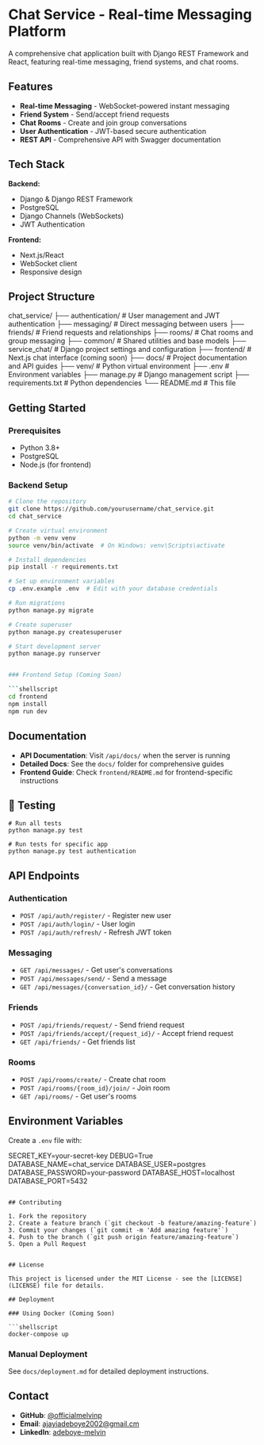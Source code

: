 # Chat Service - Real-time Messaging Platform

A comprehensive chat application built with Django REST Framework and React, featuring real-time messaging, friend systems, and chat rooms.

##  Features

- **Real-time Messaging** - WebSocket-powered instant messaging
- **Friend System** - Send/accept friend requests
- **Chat Rooms** - Create and join group conversations  
- **User Authentication** - JWT-based secure authentication
- **REST API** - Comprehensive API with Swagger documentation

##  Tech Stack

**Backend:**
- Django & Django REST Framework
- PostgreSQL
- Django Channels (WebSockets)
- JWT Authentication

**Frontend:**
- Next.js/React
- WebSocket client
- Responsive design

##  Project Structure

chat_service/
├── authentication/      # User management and JWT authentication
├── messaging/          # Direct messaging between users
├── friends/           # Friend requests and relationships
├── rooms/             # Chat rooms and group messaging
├── common/            # Shared utilities and base models
├── service_chat/      # Django project settings and configuration
├── frontend/          # Next.js chat interface (coming soon)
├── docs/             # Project documentation and API guides
├── venv/             # Python virtual environment
├── .env              # Environment variables
├── manage.py         # Django management script
├── requirements.txt  # Python dependencies
└── README.md         # This file


## Getting Started

### Prerequisites
- Python 3.8+
- PostgreSQL
- Node.js (for frontend)

### Backend Setup
```bash
# Clone the repository
git clone https://github.com/yourusername/chat_service.git
cd chat_service

# Create virtual environment
python -m venv venv
source venv/bin/activate  # On Windows: venv\Scripts\activate

# Install dependencies
pip install -r requirements.txt

# Set up environment variables
cp .env.example .env  # Edit with your database credentials

# Run migrations
python manage.py migrate

# Create superuser
python manage.py createsuperuser

# Start development server
python manage.py runserver


### Frontend Setup (Coming Soon)

```shellscript
cd frontend
npm install
npm run dev
```



## Documentation

- **API Documentation**: Visit `/api/docs/` when the server is running
- **Detailed Docs**: See the `docs/` folder for comprehensive guides
- **Frontend Guide**: Check `frontend/README.md` for frontend-specific instructions
## 🧪 Testing

```shellscript
# Run all tests
python manage.py test

# Run tests for specific app
python manage.py test authentication
```

## API Endpoints

### Authentication

- `POST /api/auth/register/` - Register new user
- `POST /api/auth/login/` - User login
- `POST /api/auth/refresh/` - Refresh JWT token


### Messaging

- `GET /api/messages/` - Get user's conversations
- `POST /api/messages/send/` - Send a message
- `GET /api/messages/{conversation_id}/` - Get conversation history


### Friends

- `POST /api/friends/request/` - Send friend request
- `POST /api/friends/accept/{request_id}/` - Accept friend request
- `GET /api/friends/` - Get friends list


### Rooms

- `POST /api/rooms/create/` - Create chat room
- `POST /api/rooms/{room_id}/join/` - Join room
- `GET /api/rooms/` - Get user's rooms


## Environment Variables

Create a `.env` file with:

SECRET_KEY=your-secret-key
DEBUG=True
DATABASE_NAME=chat_service
DATABASE_USER=postgres
DATABASE_PASSWORD=your-password
DATABASE_HOST=localhost
DATABASE_PORT=5432
```

## Contributing

1. Fork the repository
2. Create a feature branch (`git checkout -b feature/amazing-feature`)
3. Commit your changes (`git commit -m 'Add amazing feature'`)
4. Push to the branch (`git push origin feature/amazing-feature`)
5. Open a Pull Request


## License

This project is licensed under the MIT License - see the [LICENSE](LICENSE) file for details.

## Deployment

### Using Docker (Coming Soon)

```shellscript
docker-compose up
```

### Manual Deployment

See `docs/deployment.md` for detailed deployment instructions.

##  Contact

- **GitHub**: [@officialmelvinp](https://github.com/officialmelvinp)
- **Email**: [ajayiadeboye2002@gmail.cm](ajayiadeboye2002@gmail.com)
- **LinkedIn**: [adeboye-melvin](https://www.linkedin.com/in/adeboye-melvin/)


